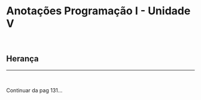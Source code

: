 # **Anotações Programação I - Unidade V**

&nbsp;

## **Herança**

---

&nbsp;

Continuar da pag 131...